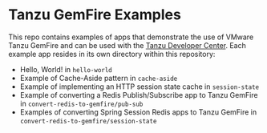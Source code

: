 <!--
Copyright 2019 - 2021 VMware, Inc.
SPDX-License-Identifier: Apache-2.0
-->

# Tanzu GemFire Examples

This repo contains examples of apps that demonstrate the use of VMware Tanzu GemFire and can be used with the 
[Tanzu Developer Center](https://tanzu.vmware.com/developer/data/tanzu-gemfire/).
Each example app resides in its own directory within this repository:

- Hello, World! in `hello-world`
- Example of Cache-Aside pattern in `cache-aside`
- Example of implementing an HTTP session state cache in `session-state`
- Example of converting a Redis Publish/Subscribe app to Tanzu GemFire in `convert-redis-to-gemfire/pub-sub`
- Examples of converting Spring Session Redis apps to Tanzu GemFire in `convert-redis-to-gemfire/session-state`

